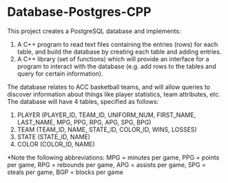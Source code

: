 # Database-Postgres-CPP

This project creates a PostgreSQL database and implements:
1. A C++ program to read text files containing the entries (rows) for each table, and build
the database by creating each table and adding entries.
2. A C++ library (set of functions) which will provide an interface for a program to interact
with the database (e.g. add rows to the tables and query for certain information).

The database relates to ACC basketball teams, and will allow queries to discover information
about things like player statistics, team attributes, etc. The database will have 4 tables, specified
as follows:
1. PLAYER (PLAYER_ID, TEAM_ID, UNIFORM_NUM, FIRST_NAME, LAST_NAME, MPG, PPG,
RPG, APG, SPG, BPG)
2. TEAM (TEAM_ID, NAME, STATE_ID, COLOR_ID, WINS, LOSSES)
3. STATE (STATE_ID, NAME)
4. COLOR (COLOR_ID, NAME)

*Note the following abbreviations: MPG = minutes per game, PPG = points per game, RPG =
rebounds per game, APG = assists per game, SPG = steals per game, BGP = blocks per game
